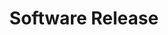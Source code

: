 ---
title: Software Release
position: 1.6
type: 
description: Get software release data from Technopedia
parameters:
  - name: Categories
    content: Category of class
  - name: Relationships
    content: Relationships to other Nodes
content_markdown: |-
  MATCH (SOFTWARE_VERSION:a) RETURN a
  {: .info }
  <br>
  ###### You can paginate by using the parameters listed above.
  Lists all the photos you have access to. You can paginate by using the parameters listed above.<br>
  ![API Image](/images/apiEcon.PNG){:class="img-responsive"} 
  <br> The Technopedia Version 6.0 API uses OAuth for authentication. To authenticate a session, pass your key in the request header. 
  Your API key should have been provided to you by Flexera support. If you do not have a key please contact support.

left_code_blocks:
  - code_block: |-
      $.get("http://api.myapp.com/books/", { "token": "YOUR_APP_KEY"}, function(data) {
        alert(data);
      });
    title: jQuery
    language: javascript
  - code_block: |-
      r = requests.get("http://api.myapp.com/books/", token="YOUR_APP_KEY")
      print r.text
    title: Python
    language: python
  - code_block: |-
      var request = require("request");
      request("http://api.myapp.com/books?token=YOUR_APP_KEY", function (error, response, body) {
      if (!error && response.statusCode == 200) {
        console.log(body);
      }
    title: Node.js
    language: javascript
  - code_block: |-
      curl http://sampleapi.readme.com/orders?key=YOUR_APP_KEY
    title: Curl
    language: bash
right_code_blocks:
  - code_block: |2-
      [
        {
          "id": 1,
          "title": "The Hunger Games",
          "score": 4.5,
          "dateAdded": "12/12/2013"
        },
        {
          "id": 1,
          "title": "The Hunger Games",
          "score": 4.7,
          "dateAdded": "15/12/2013"
        },
      ]
    title: Response
    language: json
  - code_block: |2-
      {
        "error": true,
        "message": "Invalid offset"
      }
    title: Error
    language: json
---